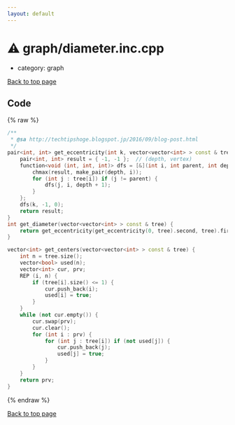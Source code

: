 ```yaml
---
layout: default
---
```


<!-- mathjax config similar to math.stackexchange -->
<script type="text/javascript" async
  src="https://cdnjs.cloudflare.com/ajax/libs/mathjax/2.7.5/MathJax.js?config=TeX-MML-AM_CHTML">
</script>
<script type="text/x-mathjax-config">
  MathJax.Hub.Config({
    TeX: { equationNumbers: { autoNumber: "AMS" }},
    tex2jax: {
      inlineMath: [ ['$','$'] ],
      processEscapes: true
    },
    "HTML-CSS": { matchFontHeight: false },
    displayAlign: "left",
    displayIndent: "2em"
  });
</script>

<script type="text/javascript" src="https://cdnjs.cloudflare.com/ajax/libs/jquery/3.4.1/jquery.min.js"></script>
<script src="https://cdn.jsdelivr.net/npm/jquery-balloon-js@1.1.2/jquery.balloon.min.js" integrity="sha256-ZEYs9VrgAeNuPvs15E39OsyOJaIkXEEt10fzxJ20+2I=" crossorigin="anonymous"></script>
<script type="text/javascript" src="../../assets/js/copy-button.js"></script>
<link rel="stylesheet" href="../../assets/css/copy-button.css" />


# :warning: graph/diameter.inc.cpp
* category: graph


[Back to top page](../../index.html)



## Code
{% raw %}
```cpp
/**
 * @sa http://techtipshoge.blogspot.jp/2016/09/blog-post.html
 */
pair<int, int> get_eccentricity(int k, vector<vector<int> > const & tree) {
    pair<int, int> result = { -1, -1 };  // (depth, vertex)
    function<void (int, int, int)> dfs = [&](int i, int parent, int depth) {
        chmax(result, make_pair(depth, i));
        for (int j : tree[i]) if (j != parent) {
            dfs(j, i, depth + 1);
        }
    };
    dfs(k, -1, 0);
    return result;
}
int get_diameter(vector<vector<int> > const & tree) {
    return get_eccentricity(get_eccentricity(0, tree).second, tree).first;
}

vector<int> get_centers(vector<vector<int> > const & tree) {
    int n = tree.size();
    vector<bool> used(n);
    vector<int> cur, prv;
    REP (i, n) {
        if (tree[i].size() <= 1) {
            cur.push_back(i);
            used[i] = true;
        }
    }
    while (not cur.empty()) {
        cur.swap(prv);
        cur.clear();
        for (int i : prv) {
            for (int j : tree[i]) if (not used[j]) {
                cur.push_back(j);
                used[j] = true;
            }
        }
    }
    return prv;
}

```
{% endraw %}

[Back to top page](../../index.html)

